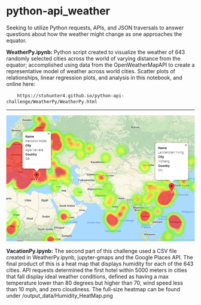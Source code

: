 # python-api_weather
Seeking to utilize Python requests, APIs, and JSON traversals to answer questions about how the weather might change as one approaches the equator.

**WeatherPy.ipynb:** Python script created to visualize the weather of 643 randomly selected cities across the world of varying distance from the equator; accomplished using data from the OpenWeatherMapAPI to create a representative model of weather across world cities.  Scatter plots of relationships, linear regression plots, and analysis in this notebook, and online here: 

        https://stuhunter4.github.io/python-api-challenge/WeatherPy/WeatherPy.html

- - -
![heatmap](WeatherPy/output_data/HeatMap_small.JPG)

**VacationPy.ipynb:** The second part of this challenge used a CSV file created in WeatherPy.ipynb, jupyter-gmaps and the Google Places API.  The final product of this is a heat map that displays humidity for each of the 643 cities.  API requests determined the first hotel within 5000 meters in cities that fall display ideal weather conditions, defined as having a max temperature lower than 80 degrees but higher than 70, wind speed less than 10 mph, and zero cloudiness.  The full-size heatmap can be found under /output_data/Humidity_HeatMap.png